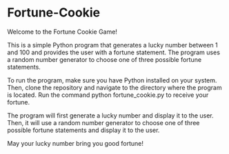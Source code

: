 # Fortune-Cookie
Welcome to the Fortune Cookie Game!

This is a simple Python program that generates a lucky number between 1 and 100 and provides the user with a fortune statement. The program uses a random number generator to choose one of three possible fortune statements.

To run the program, make sure you have Python installed on your system. Then, clone the repository and navigate to the directory where the program is located. Run the command python fortune_cookie.py to receive your fortune.

The program will first generate a lucky number and display it to the user. Then, it will use a random number generator to choose one of three possible fortune statements and display it to the user.

May your lucky number bring you good fortune!

